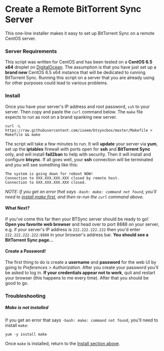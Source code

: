 # Create a Remote BitTorrent Sync Server

This one-line installer makes it easy to set up BitTorrent Sync on a remote CentOS server.


### Server Requirements

This script was written for CentOS and has been tested on a __CentOS 6.5 x64__ droplet on [DigitalOcean](https://www.digitalocean.com/?refcode=ae33c2146dbb). The assumption is that you have just set up a __brand new__ CentOS 6.5 x64 instance that will be dedicated to running BitTorrent Sync. Running this script on a server that you are already using for other purposes could lead to various problems.


### Install

Once you have your server's IP address and root password, `ssh` to your server. Then copy and paste the `curl` command below. The `make` file expects to run as root on a brand spanking new server.

```
curl -L https://raw.githubusercontent.com/iseem/btsyncbox/master/Makefile > Makefile && make
```

The script will take a few minutes to run. It will __update__ your server via __yum__, set up the __iptables__ firewall with ports open for __ssh__ and __BitTorrent Sync__ only,  and will install __fail2ban__ to help with security. Then it will install and configure __btsync__. If all goes well, your __ssh__ connection will be terminated and you will see something like this:

```
The system is going down for reboot NOW!
Connection to XXX.XXX.XXX.XXX closed by remote host.
Connection to XXX.XXX.XXX.XXX closed.
```

_NOTE: If you get an error that says `-bash: make: command not found`, you'll need to [install make first](https://github.com/iseem/btsyncbox#make-is-not-installed), and then re-run the `curl` command above._

#### What Next?

If you've come this far then your BTSync server should be ready to go! __Open you favorite web browser__ and head over to port 8888 on your server, e.g. if your server's IP address is `222.222.222.222` then you'd enter `222.222.222.222:8888` in your browser's address bar. __You should see a BitTorrent Sync page...__

#### Create a Password!
The first thing to do is create a __username__ and __password__ for the web UI by going to _Preferences > Authorization_. After you create your password you'll be asked to log in. __If your credentials appear not to work__, quit and restart your browser (this happens to me every time). After that you should be good to go.



### Troubleshooting 
##### Make is not installed
If you get an error that says `-bash: make: command not found`, you'll need to install `make`:

```
yum -y install make
```
Once `make` is installed, return to the [Install section above](https://github.com/iseem/btsyncbox#install).



